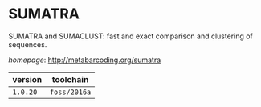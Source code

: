 # SUMATRA

SUMATRA and SUMACLUST: fast and exact comparison and clustering of sequences.

*homepage*: <http://metabarcoding.org/sumatra>

version | toolchain
--------|----------
``1.0.20`` | ``foss/2016a``
